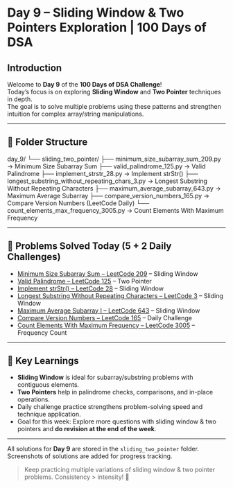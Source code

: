 # Day 9 – Sliding Window & Two Pointers Exploration | 100 Days of DSA

## Introduction
Welcome to **Day 9** of the **100 Days of DSA Challenge**!  
Today’s focus is on exploring **Sliding Window** and **Two Pointer** techniques in depth.  
The goal is to solve multiple problems using these patterns and strengthen intuition for complex array/string manipulations.

---

## 📁 Folder Structure

day_9/
└── sliding_two_pointer/
├── minimum_size_subarray_sum_209.py → Minimum Size Subarray Sum
├── valid_palindrome_125.py → Valid Palindrome
├── implement_strstr_28.py → Implement strStr()
├── longest_substring_without_repeating_chars_3.py → Longest Substring Without Repeating Characters
├── maximum_average_subarray_643.py → Maximum Average Subarray
├── compare_version_numbers_165.py → Compare Version Numbers (LeetCode Daily)
└── count_elements_max_frequency_3005.py → Count Elements With Maximum Frequency

---

## 📝 Problems Solved Today (5 + 2 Daily Challenges)

- [Minimum Size Subarray Sum – LeetCode 209](https://leetcode.com/problems/minimum-size-subarray-sum/) – Sliding Window  
- [Valid Palindrome – LeetCode 125](https://leetcode.com/problems/valid-palindrome/) – Two Pointer  
- [Implement strStr() – LeetCode 28](https://leetcode.com/problems/implement-strstr/) – Sliding Window  
- [Longest Substring Without Repeating Characters – LeetCode 3](https://leetcode.com/problems/longest-substring-without-repeating-characters/) – Sliding Window  
- [Maximum Average Subarray I – LeetCode 643](https://leetcode.com/problems/maximum-average-subarray-i/) – Sliding Window  
- [Compare Version Numbers – LeetCode 165](https://leetcode.com/problems/compare-version-numbers/) – Daily Challenge  
- [Count Elements With Maximum Frequency – LeetCode 3005](https://leetcode.com/problems/count-elements-with-maximum-frequency/) – Frequency Count

---

## 🎯 Key Learnings

- **Sliding Window** is ideal for subarray/substring problems with contiguous elements.  
- **Two Pointers** help in palindrome checks, comparisons, and in-place operations.  
- Daily challenge practice strengthens problem-solving speed and technique application.  
- Goal for this week: Explore more questions with sliding window & two pointers and **do revision at the end of the week**.

---

All solutions for **Day 9** are stored in the `sliding_two_pointer` folder.  
Screenshots of solutions are added for progress tracking.

> Keep practicing multiple variations of sliding window & two pointer problems. Consistency > intensity! 🚀


